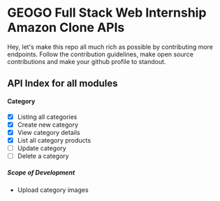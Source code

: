 # GEOGO Full Stack Web Internship Amazon Clone APIs
Hey, let's make this repo all much rich as possible by contributing more endpoints. Follow the contribution guidelines, make open source contributions and make your github profile to standout.

## API Index for all modules

#### Category
- [x] Listing all categories
- [x] Create new category
- [x] View category details
- [x] List all category products
- [ ] Update category
- [ ] Delete a category

##### Scope of Development
- Upload category images

